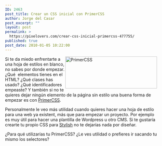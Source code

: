 ```yaml
---
ID: 2463
post_title: Crear un CSS inicial con PrimerCSS
author: Jorge del Casar
post_excerpt: ""
layout: post
permalink: >
  https://pixelovers.com/crear-css-inicial-primercss-477755/
published: true
post_date: 2010-01-05 10:22:00
---
```

<img class="ma-m alignnone" style="float: right;" title="PrimerCSS" src="/app/uploads/sites/7/2010/01/477755-210065.jpg" alt="PrimerCSS" width="304" height="106" />Si te da miedo enfrentarte a una hoja de estilos en blanco, no sabes por donde empezar. ¿Qué  elementos tienes en el HTML? ¿Qué clases has usado? ¿Qué identificadores empeaste? Y también si no te quieres dejar ningún elemento de la página sin estilo una buena forma de empezar es con <a title="Página de PrimerCSS" href="http://primercss.com/">PrimerCSS</a>.

<!--more-->

Personalmente le veo más utilidad cuando quieres hacer una hoja de estilo para una web ya existent, más que para empezar un proyecto. Por ejemplo es muy útil para hacer una plantilla de Wordpress u otro CMS. Si te gustaría crearte tu propio CSS para <a title="Ir a la página de Stylish - addon para Firefox" href="https://addons.mozilla.org/en-US/firefox/addon/2108">Stylish</a> no te dejarías nada por diseñar.

¿Para qué utilizarías tu PrimerCSS? ¿Le ves utilidad o prefieres ir sacando tu mismo los selectores?